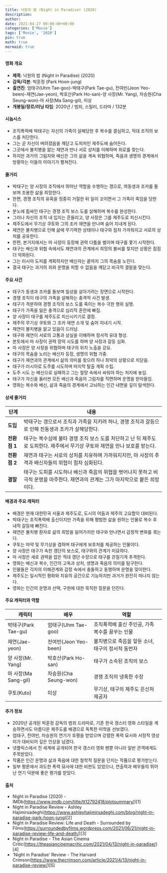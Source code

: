 ```yaml
---
title: 낙원의 밤 (Night in Paradise) (2020)
description: 
author: 
date: 2021-04-27 00:00:00+00:00
categories: ['Movie']
tags: ['Movie', '2020']
pin: true
math: true
mermaid: true
---
```

#### 영화 개요

- **제목**: 낙원의 밤 (Night in Paradise) (2020)  
- **감독/각본**: 박훈정 (Park Hoon-jung)  
- **출연진**: 엄태구(Uhm Tae-goo)-박태구(Park Tae-gu), 전여빈(Jeon Yeo-been)-재연(Jae-yeon), 박호산(Park Ho-san)-양 사장(Mr. Yang), 차승원(Cha Seung-won)-마 사장(Ma Sang-gil), 미상  
- **개봉일/장르/러닝 타임**: 2020년 / 범죄, 스릴러, 드라마 / 132분  

#### 시놉시스

- 조직폭력배 박태구는 자신의 가족이 살해당한 후 복수를 결심하고, 적대 조직의 보스를 처단한다.  
- 그는 곧 자신이 버려졌음을 깨닫고 도피처인 제주도에 숨어든다.  
- 그곳에서 불치병을 앓는 재연과 만나 서로 상처를 이해하며 위로를 찾는다.  
- 하지만 과거의 그림자와 배신은 그의 삶을 계속 위협하며, 죽음과 생명의 경계에서 방황하는 이들의 이야기가 펼쳐진다.  

#### 줄거리

- 박태구는 양 사장의 조직에서 뛰어난 역할을 수행하는 갱으로, 여동생과 조카를 돌보며 조용한 삶을 희망한다.  
- 한편, 경쟁 조직의 유혹을 정중히 거절한 뒤 일이 꼬이면서 그 가족이 죽임을 당한다.  
- 분노에 휩싸인 태구는 경쟁 조직 보스 도를 살해하며 복수를 완성한다.  
- 그러나 자신의 조직 내 입지는 흔들리고, 양 사장은 그를 제주도로 피신시킨다.  
- 제주도에서 무기상 쿠토와 그의 조카 재연을 만나며 숨어 지내게 된다.  
- 재연은 불치병으로 인해 삶에 무기력한 상태이나 태구와 점차 가까워지고 서로의 상처를 공유한다.  
- 한편, 본거지에서는 마 사장이 등장해 권력 다툼을 벌이며 태구를 쫓기 시작한다.  
- 태구는 배신과 위협 속에서도 재연과의 관계에서 희망의 불씨를 찾지만 상황은 점점 더 악화된다.  
- 그는 러시아 도피를 계획하지만 배신자는 끝까지 그의 목숨을 노린다.  
- 결국 태구는 과거의 죄와 운명을 피할 수 없음을 깨닫고 비극적 결말을 맞는다.  

#### 주요 사건

- 태구가 동생과 조카를 돌보며 일상을 살아가려는 장면으로 시작한다.  
- 경쟁 조직이 태구의 가족을 살해하는 충격적 사건 발생.  
- 태구가 격분하여 경쟁 조직의 보스 도를 죽이는 복수 극한 행위 실행.  
- 태구가 가족을 잃은 충격으로 심리적 혼란에 빠짐.  
- 양 사장이 태구를 제주도로 피신시키기로 결정.  
- 제주의 무기상 쿠토와 그 조카 재연 소개 및 숨어 지내기 시작.  
- 재연이 불치병을 앓고 있음이 드러남.  
- 태구와 재연이 서로의 고통과 상실을 이해하며 정서적 유대 형성.  
- 본토에서 마 사장이 권력 장악 시도를 하며 양 사장과 갈등 심화.  
- 마 사장은 양 사장을 위협하며 태구의 위치 노출을 강요.  
- 태구의 목숨을 노리는 배신자 등장, 생명의 위협 가중.  
- 태구가 재연과의 관계에서 삶의 의미를 찾으려 하나 최악의 상황으로 치닫음.  
- 태구가 러시아로 도주를 시도하며 마지막 탈출 계획 수립.  
- 도주 시도 는 배신으로 실패하고 그는 절망 속에서 싸워야 하는 처지에 놓임.  
- 태구가 자신을 둘러싼 모든 배신과 죽음의 그림자를 직면하며 운명을 받아들임.  
- 영화는 복수와 배신, 삶과 죽음의 경계에서 고뇌하는 인간 내면을 깊이 탐색한다.  

#### 상세 줄거리

| **단계**  | **내용**                                                                                                         |
|-----------|----------------------------------------------------------------------------------------------------------------|
| **도입**  | 박태구는 갱으로서 조직과 가족을 지키려 하나, 경쟁 조직과 갈등으로 인해 친동생과 조카가 살해당한다.                     |
| **전환점 1** | 태구는 복수심에 불타 경쟁 조직 보스 도를 처단하고 난 뒤 제주도로 도피한다. 제주에서 무기상 쿠토와 재연을 만나 보호를 받는다.   |
| **전환점 2** | 재연과 태구는 서로의 상처를 치유하며 가까워지지만, 마 사장의 추격과 배신자들의 위협이 점차 심화된다.                      |
| **결말**  | 태구는 도피를 시도하나 배신과 죽음의 위협을 벗어나지 못하고 비극적 운명을 마주한다. 재연과의 관계는 그가 마지막으로 붙든 희망이다. |

#### 배경과 주요 캐릭터

- 배경은 현재 대한민국 서울과 제주도로, 도시의 어둠과 제주의 고요함이 대비된다.  
- 박태구는 조직폭력배 출신이지만 가족을 위해 평범한 삶을 원하는 인물로 복수 후 내적 갈등에 빠진다.  
- 재연은 불치병 환자로 삶의 희망을 잃어가지만 태구와 만나면서 감정적 변화를 겪는다.  
- 쿠토는 마약 및 무기상을 겸하며 태구에게 보호처를 제공하는 인물이다.  
- 양 사장은 태구가 속한 갱단의 보스로, 태구와의 관계가 미묘하다.  
- 마 사장은 새로 권력을 잡은 적대 갱단 수장으로 태구를 끈질기게 추격한다.  
- 영화는 배신과 복수, 인간의 고독과 상처, 생명과 죽음의 의미를 탐구한다.  
- 인물들은 각자의 이해관계와 감정 속에서 충돌하고 동행하며 운명을 맞이한다.  
- 제주도는 일시적인 평화와 치유의 공간으로 기능하지만 과거가 완전히 떠나지 않는다.  
- 영화는 인간의 운명과 선택, 구원에 대한 묵직한 질문을 던진다.  

#### 주요 캐릭터와 역할

| **캐릭터**      | **배우**             | **역할**                        |
|-----------------|----------------------|--------------------------------|
| 박태구(Park Tae-gu)       | 엄태구(Uhm Tae-goo)          | 조직폭력배 출신 주인공, 가족 복수를 꿈꾸는 인물         |
| 재연(Jae-yeon)           | 전여빈(Jeon Yeo-been)       | 불치병으로 죽음을 앞둔 소녀, 태구의 정서적 동반자         |
| 양 사장(Mr. Yang)        | 박호산(Park Ho-san)           | 태구가 소속된 조직의 보스                             |
| 마 사장(Ma Sang-gil)      | 차승원(Cha Seung-won)        | 경쟁 조직의 냉혹한 수장                               |
| 쿠토(Kuto)                | 미상                      | 무기상, 태구의 제주도 은신처 제공자                    |

#### 추가 정보

- 2020년 공개된 박훈정 감독의 범죄 드라마로, 기존 한국 갱스터 영화 스타일을 계승하면서도 아름다운 제주도를 배경으로 독특한 미학을 선보였다.  
- 엄태구, 전여빈, 차승원의 연기가 호평을 받았으며 강렬한 폭력 묘사와 서정적 영상미가 대비되어 깊은 인상을 남겼다.  
- 넷플릭스에서 전 세계에 공개되어 한국 갱스터 영화 팬뿐 아니라 일반 관객에게도 주목받았다.  
- 작품은 인간 운명과 삶과 죽음에 대한 철학적 질문을 던지는 작품으로 평가받는다.  
- 일부 평론에서 과도한 폭력 묘사에 대한 비판도 있었으나, 연출력과 배우들의 뛰어난 연기 덕분에 좋은 평가를 받았다.  

#### 출처

- Night in Paradise (2020) - IMDb(https://www.imdb.com/title/tt12792418/plotsummary/)[1]  
- Night in Paradise Review - Ashley Hajimirsadeghi(https://www.ashleyhajimirsadeghi.com/blog/night-in-paradise-park-hoon-jung)[2]  
- Night in Paradise Review: Life and Death - Surrounded by Films(https://surroundedbyfilms.wordpress.com/2021/06/21/night-in-paradise-review-life-and-death/)[3]  
- Night in Paradise - The Asian Cinema Critic(https://theasiancinemacritic.com/2021/04/13/night-in-paradise/)[4]  
- 'Night in Paradise' Review - The Harvard Crimson(https://www.thecrimson.com/article/2021/4/13/night-in-paradise-review/)[5]
